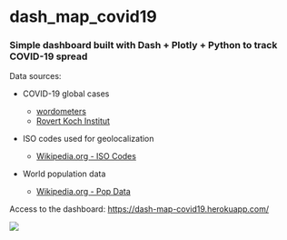 # dash_map_covid19

### Simple dashboard built with Dash +  Plotly + Python to track COVID-19 spread

Data sources: 

- COVID-19 global cases
  - [wordometers](https://www.worldometers.info/coronavirus/)
  - [Rovert Koch Institut](https://www.rki.de/DE/Content/InfAZ/N/Neuartiges_Coronavirus/Fallzahlen.html)
  
- ISO codes used for geolocalization
  - [Wikipedia.org - ISO Codes](https://en.wikipedia.org/wiki/List_of_ISO_3166_country_codes)
  
- World population data
  - [Wikipedia.org - Pop Data](https://en.wikipedia.org/wiki/List_of_countries_and_dependencies_by_population)


Access to the dashboard: https://dash-map-covid19.herokuapp.com/

<img src=“https://github.com/KrisKasprzak/ILI9341_t3_controls”>
